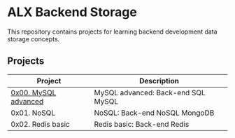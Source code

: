  <h1>ALX Backend Storage</h1>
 <p>This repository contains projects for learning backend development data storage concepts.</p>
    <h2>Projects</h2>
    <table>
        <thead>
            <tr>
                <th>Project</th>
                <th>Description</th>
            </tr>
        </thead>
        <tbody>
            <tr>
                <td><a href="https://github.com/NyasimiPhilip/alx-backend-storage/tree/master/0x00-MySQL_Advanced">0x00. MySQL advanced</a></td>
                <td>MySQL advanced: Back-end SQL MySQL</td>
            </tr>
            <tr>
                <td>0x01. NoSQL</td>
                <td>NoSQL: Back-end NoSQL MongoDB</td>
            </tr>
            <tr>
                <td>0x02. Redis basic</td>
                <td>Redis basic: Back-end Redis</td>
            </tr>
        </tbody>
    </table>
